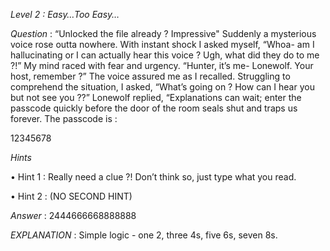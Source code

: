 *Level 2 : Easy…Too Easy…*

*Question* : “Unlocked the file already ? Impressive" Suddenly a mysterious voice rose outta nowhere. With instant shock I asked myself, “Whoa- am I hallucinating or I can actually hear this voice ? Ugh, what did they do to me ?!” My mind raced with fear and urgency. “Hunter, it’s me- Lonewolf. Your host, remember ?” The voice assured me as I recalled. Struggling to comprehend the situation, I asked, “What’s going on ? How can I hear you but not see you ??”
Lonewolf replied, “Explanations can wait; enter the passcode quickly before the door of the room seals shut and traps us forever. The passcode is :

12345678

*Hints*

• Hint 1 : Really need a clue ?! Don’t think so, just type what you read.

• Hint 2 : (NO SECOND HINT)

*Answer* : 2444666668888888

*EXPLANATION* : Simple logic - one 2, three 4s, five 6s, seven 8s. 
